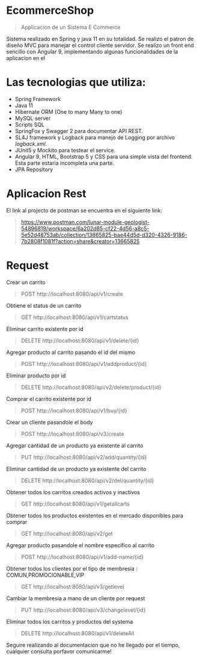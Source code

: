 # EcommerceShop



>Applicacion de un Sistema E Commerce

Sistema realizado en Spring y java 11 en su totalidad.
Se realizo el patron de diseño MVC para manejar el control cliente servidor.
Se realizo un front end sencillo con Angular 9, implementando algunas funcionalidades de la aplicacion en el

# Las tecnologias que utiliza:

- Spring Framework
- Java 11
- Hibernate ORM (One to many Many to one)
- MySQL server
- Scripts SQL
- SpringFox y Swagger 2 para documentar API REST.
- SL4J framework y Logback para manejo de Logging por archivo *logback.xml*.
- JUnit5 y Mockito para testear el service.
- Angular 9, HTML, Bootstrap 5 y CSS para una simple vista del frontend. Esta parte estaria incompleta una parte.
- JPA Repository

# Aplicacion Rest

El link al projecto de postman se encuentra en el siguiente link:


>https://www.postman.com/lunar-module-geologist-54896819/workspace/6a202d85-cf22-4d56-a8c5-5e52d48753ab/collection/13665825-bae44d5d-d320-4326-9186-7b2808f1081f?action=share&creator=13665825

# Request

Crear un carrito 
> POST http://localhost:8080/api/v1/create

Obtiene el status de un carrito
>GET http://localhost:8080/api/v1/cartstatus

Eliminar carrito existente por id
>DELETE http://localhost:8080/api/v1/delete/{id}

Agregar producto al carrito pasando el id del mismo
>POST http://localhost:8080/api/v1/addproduct/{id}

Eliminar producto por id
>DELETE http://localhost:8080/api/v2/delete/product/{id}

Comprar el carrito existente por id
>POST http://localhost:8080/api/v1/buy/{id}

Crear un cliente pasandole el body
>POST http://localhost:8080/api/v3/create

Agregar cantidad de un producto ya existente al carrito
>PUT http://localhost:8080/api/v2/add/quantity/{id}

Eliminar cantidad de un producto ya existente del carrito
>DELETE http://localhost:8080/api/v2/del/quantity/{id}

Obtener todos los carritos creados activos y inactivos
>GET http://localhost:8080/api/v1/getallcarts

Obtener todos los productos existentes en el mercado disponibles para comprar
>GET http://localhost:8080/api/v2/get

Agregar producto pasandole el nombre especifico al carrito
>POST http://localhost:8080/api/v1/add-name/{id}

Obtener todos los clientes por el tipo de membresia : COMUN,PROMOCIONABLE,VIP
>GET http://localhost:8080/api/v3/getlevel

Cambiar la membresia a mano de un cliente por request
>PUT http://localhost:8080/api/v3/changelevel/{id}

Eliminar todos los carritos y productos del systema
>DELETE http://localhost:8080/api/v1/deleteAll





Seguire realizando al documentacion que no he llegado por el tiempo, cualquier consulta porfavor comunicarme!

